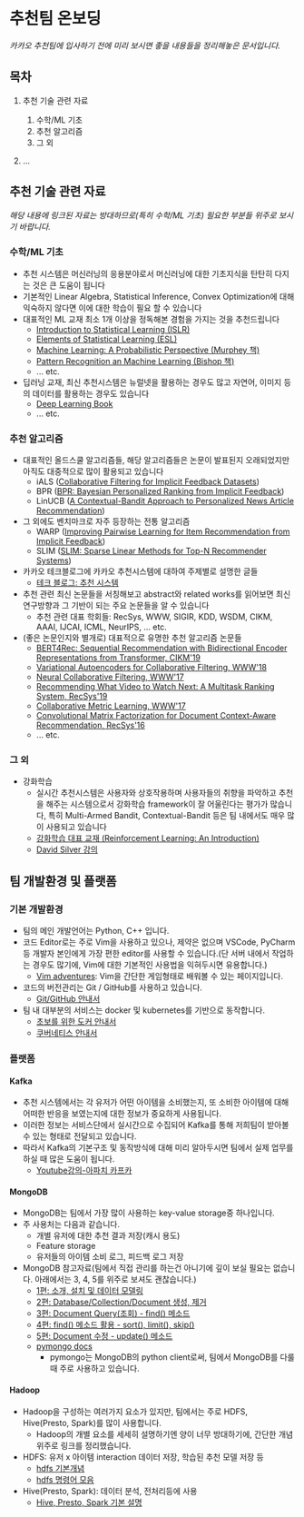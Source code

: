 # 추천팀 온보딩

_카카오 추천팀에 입사하기 전에 미리 보시면 좋을 내용들을 정리해놓은 문서입니다._

## 목차
1. 추천 기술 관련 자료
   1. 수학/ML 기초
   2. 추천 알고리즘
   3. 그 외

2. ...

## 추천 기술 관련 자료
_해당 내용에 링크된 자료는 방대하므로(특히 수학/ML 기초) 필요한 부분들 위주로 보시기 바랍니다._
### 수학/ML 기초
* 추천 시스템은 머신러닝의 응용분야로서 머신러닝에 대한 기초지식을 탄탄히 다지는 것은 큰 도움이 됩니다
* 기본적인 Linear Algebra, Statistical Inference, Convex Optimization에 대해 익숙하지 않다면 이에 대한 학습이 필요 할 수 있습니다
* 대표적인 ML 교재 최소 1개 이상을 정독해본 경험을 가지는 것을 추천드립니다
  * [Introduction to Statistical Learning (ISLR)](https://www.statlearning.com/)
  * [Elements of Statistical Learning (ESL)](https://hastie.su.domains/Papers/ESLII.pdf)
  * [Machine Learning: A Probabilistic Perspective (Murphey 책)](https://probml.github.io/pml-book/)
  * [Pattern Recognition an Machine Learning (Bishop 책)](https://www.microsoft.com/en-us/research/uploads/prod/2006/01/Bishop-Pattern-Recognition-and-Machine-Learning-2006.pdf)
  * ... etc.
* 딥러닝 교재, 최신 추천시스템은 뉴럴넷을 활용하는 경우도 많고 자연어, 이미지 등의 데이터를 활용하는 경우도 있습니다
  * [Deep Learning Book](https://www.deeplearningbook.org/)
  * ... etc.

### 추천 알고리즘
* 대표적인 올드스쿨 알고리즘들, 해당 알고리즘들은 논문이 발표된지 오래되었지만 아직도 대중적으로 많이 활용되고 있습니다
  * iALS ([Collaborative Filtering for Implicit Feedback Datasets](http://yifanhu.net/PUB/cf.pdf))
  * BPR ([BPR: Bayesian Personalized Ranking from Implicit Feedback](https://arxiv.org/pdf/1205.2618.pdf))
  * LinUCB ([A Contextual-Bandit Approach to Personalized News Article Recommendation](https://arxiv.org/pdf/1003.0146.pdf))
* 그 외에도 벤치마크로 자주 등장하는 전통 알고리즘
  * WARP ([Improving Pairwise Learning for Item Recommendation from Implicit Feedback](http://webia.lip6.fr/~gallinar/gallinari/uploads/Teaching/WSDM2014-rendle.pdf))
  * SLIM ([SLIM: Sparse Linear Methods for Top-N Recommender Systems](https://ieeexplore.ieee.org/abstract/document/6137254))
* 카카오 테크블로그에 카카오 추천시스템에 대하여 주제별로 설명한 글들
  * [테크 블로그: 추천 시스템](https://github.com/kakao/recoteam#%EC%B6%94%EC%B2%9C-%EC%8B%9C%EC%8A%A4%ED%85%9C)
* 추천 관련 최신 논문들을 서칭해보고 abstract와 related works를 읽어보면 최신 연구방향과 그 기반이 되는 주요 논문들을 알 수 있습니다
  * 추천 관련 대표 학회들: RecSys, WWW, SIGIR, KDD, WSDM, CIKM, AAAI, IJCAI, ICML, NeurIPS, ... etc.
* (좋은 논문인지와 별개로) 대표적으로 유명한 추천 알고리즘 논문들
  * [BERT4Rec: Sequential Recommendation with Bidirectional Encoder Representations from Transformer, CIKM'19](https://arxiv.org/abs/1904.06690)
  * [Variational Autoencoders for Collaborative Filtering, WWW'18](https://dl.acm.org/doi/10.1145/3178876.3186150)
  * [Neural Collaborative Filtering, WWW'17](https://dl.acm.org/doi/10.1145/3038912.3052569)
  * [Recommending What Video to Watch Next: A Multitask Ranking System, RecSys'19](https://daiwk.github.io/assets/youtube-multitask.pdf)
  * [Collaborative Metric Learning, WWW'17](https://vision.cornell.edu/se3/wp-content/uploads/2017/03/WWW-fp0554-hsiehA.pdf)
  * [Convolutional Matrix Factorization for Document Context-Aware Recommendation, RecSys'16](http://uclab.khu.ac.kr/resources/publication/C_351.pdf)
  * ... etc.

### 그 외
* 강화학습
  * 실시간 추천시스템은 사용자와 상호작용하며 사용자들의 취향을 파악하고 추천을 해주는 시스템으로서 강화학습 framework이 잘 어울린다는 평가가 많습니다, 특히 Multi-Armed Bandit, Contextual-Bandit 등은 팀 내에서도 매우 많이 사용되고 있습니다
  * [강화학습 대표 교재 (Reinforcement Learning: An Introduction)](http://incompleteideas.net/book/the-book.html)
  * [David Silver 강의](https://www.davidsilver.uk/teaching/)

## 팀 개발환경 및 플랫폼

### 기본 개발환경
* 팀의 메인 개발언어는 Python, C++ 입니다.
* 코드 Editor로는 주로 Vim을 사용하고 있으나, 제약은 없으며 VSCode, PyCharm등 개발자 본인에게 가장 편한 editor를 사용할 수 있습니다.(단 서버 내에서 작업하는 경우도 많기에, Vim에 대한 기본적인 사용법을 익혀두시면 유용합니다.)
  * [Vim adventures](https://vim-adventures.com/): Vim을 간단한 게임형태로 배워볼 수 있는 페이지입니다.
* 코드의 버전관리는 Git / GitHub를 사용하고 있습니다.
  * [Git/GitHub 안내서](https://subicura.com/git/guide/)
* 팀 내 대부분의 서비스는 docker 및 kubernetes를 기반으로 동작합니다.
  * [초보를 위한 도커 안내서](https://subicura.com/2017/01/19/docker-guide-for-beginners-1.html)
  * [쿠버네티스 안내서](https://subicura.com/k8s/guide/#%E1%84%80%E1%85%A1%E1%84%8B%E1%85%B5%E1%84%83%E1%85%B3)

### 플랫폼

#### Kafka
* 추천 시스템에서는 각 유저가 어떤 아이템을 소비했는지, 또 소비한 아이템에 대해 어떠한 반응을 보였는지에 대한 정보가 중요하게 사용됩니다.
* 이러한 정보는 서비스단에서 실시간으로 수집되어 Kafka를 통해 저희팀이 받아볼 수 있는 형태로 전달되고 있습니다.
* 따라서 Kafka의 기본구조 및 동작방식에 대해 미리 알아두시면 팀에서 실제 업무를 하실 때 많은 도움이 됩니다.
  * [Youtube강의-아파치 카프카](https://www.youtube.com/playlist?list=PL3Re5Ri5rZmkY46j6WcJXQYRlDRZSUQ1j)

#### MongoDB
* MongoDB는 팀에서 가장 많이 사용하는 key-value storage중 하나입니다.
* 주 사용처는 다음과 같습니다.
  * 개별 유저에 대한 추천 결과 저장(캐시 용도)
  * Feature storage
  * 유저들의 아이템 소비 로그, 피드백 로그 저장
* MongoDB 참고자료(팀에서 직접 관리를 하는건 아니기에 깊이 보실 필요는 없습니다. 아래에서는 3, 4, 5를 위주로 보셔도 괜찮습니다.)
  * [1편: 소개, 설치 및 데이터 모델링](https://velopert.com/436)
  * [2편: Database/Collection/Document 생성, 제거](https://velopert.com/457)
  * [3편: Document Query(조회) - find() 메소드](https://velopert.com/479)
  * [4편: find() 메소드 활용 - sort(), limit(), skip()](https://velopert.com/516)
  * [5편: Document 수정 - update() 메소드](https://velopert.com/545)
  * [pymongo docs](https://pymongo.readthedocs.io/en/stable/)
    * pymongo는 MongoDB의 python client로써, 팀에서 MongoDB를 다룰 때 주로 사용하고 있습니다.

#### Hadoop
* Hadoop을 구성하는 여러가지 요소가 있지만, 팀에서는 주로 HDFS, Hive(Presto, Spark)를 많이 사용합니다.
  * Hadoop의 개별 요소를 세세히 설명하기엔 양이 너무 방대하기에, 간단한 개념 위주로 링크를 정리했습니다.
* HDFS: 유저 x 아이템 interaction 데이터 저장, 학습된 추천 모델 저장 등
  * [hdfs 기본개념](https://kadensungbincho.tistory.com/30)
  * [hdfs 명령어 모음](https://blog.voidmainvoid.net/175)
* Hive(Presto, Spark): 데이터 분석, 전처리등에 사용
  * [Hive, Presto, Spark 기본 설명](https://seoyoungh.github.io/data-science/distribute-system-1/)